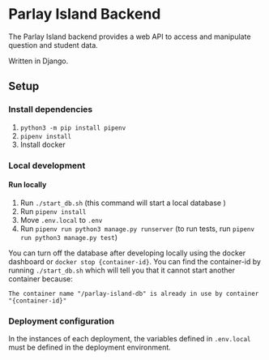 # Parlay Island Backend

The Parlay Island backend provides a web API to access and manipulate question
and student data.

Written in Django.

## Setup

### Install dependencies

1. `python3 -m pip install pipenv`
2. `pipenv install`
3. Install docker

### Local development

#### Run locally

1. Run `./start_db.sh` (this command will start a local database )
2. Run `pipenv install`
3. Move `.env.local` to `.env`
4. Run `pipenv run python3 manage.py runserver` (to run tests, run `pipenv run python3 manage.py test`)

You can turn off the database after developing locally using the docker dashboard or `docker stop {container-id}`. You
can find the container-id by running `./start_db.sh` which will tell you that it cannot start another container because:

```
The container name "/parlay-island-db" is already in use by container "{container-id}"
```

### Deployment configuration

In the instances of each deployment, the variables defined in `.env.local` must be defined in the deployment 
environment.
